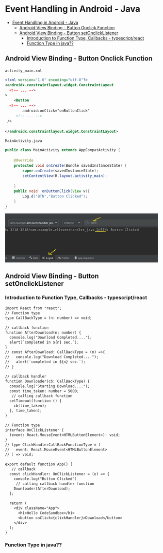 # Event Handling in Android - Java

- [Event Handling in Android - Java](#event-handling-in-android---java)
	- [Android View Binding - Button Onclick Function](#android-view-binding---button-onclick-function)
	- [Android View Binding - Button setOnclickListener](#android-view-binding---button-setonclicklistener)
		- [Introduction to Function Type, Callbacks - typescript/react](#introduction-to-function-type-callbacks---typescriptreact)
		- [Function Type in java??](#function-type-in-java)

## Android View Binding - Button Onclick Function

`activity_main.xml`

```xml
<?xml version="1.0" encoding="utf-8"?>
<androidx.constraintlayout.widget.ConstraintLayout
  <!-- ... -->
>
    <Button
  <!-- ... -->
        android:onClick="onButtonClick"
     <!-- ... -->
 />

</androidx.constraintlayout.widget.ConstraintLayout>
```

`MainActivity.java`

```java
public class MainActivity extends AppCompatActivity {

    @Override
    protected void onCreate(Bundle savedInstanceState) {
        super.onCreate(savedInstanceState);
        setContentView(R.layout.activity_main);

    }
    public void  onButtonClick(View v){
        Log.d("BTN","Button Clicked");
    }
}
```

<div align="center">
<img src="img/btn.jpg" alt="btn.jpg" width="600px">
</div>

## Android View Binding - Button setOnclickListener

### Introduction to Function Type, Callbacks - typescript/react

```tsx
import React from "react";
// Function type
type CallBackType = (n: number) => void;

// callback function
function AfterDownload(n: number) {
  console.log("Download Completed....");
  alert(`completed in ${n} sec.`);
}
// const AfterDownload: CallBackType = (n) =>{
//   console.log("Download Completed....");
//   alert(`completed in ${n} sec.`);
// }

// callback handler
function Downloader(cb: CallBackType) {
  console.log("Starting Download....");
  const time_taken: number = 5000;
   // calling callback function
  setTimeout(function () {
    cb(time_taken);
  }, time_taken);
}

// Function type
interface OnClickListener {
  (event: React.MouseEvent<HTMLButtonElement>): void;
}
// type ClickHandlerCallBackFunctionType = (
//   event: React.MouseEvent<HTMLButtonElement>
// ) => void;

export default function App() {
   // callback
  const clickHandler: OnClickListener = (e) => {
    console.log("Button Clicked")
     // calling callback handler function
    Downloader(AfterDownload);
  };

  return (
    <div className="App">
      <h1>Hello CodeSandbox</h1>
      <button onClick={clickHandler}>Download</button>
    </div>
  );
}

```

### Function Type in java??

